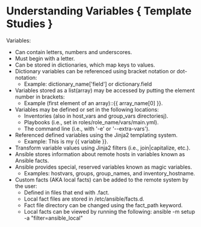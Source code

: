 # Understanding Variables { Template Studies }
Variables:
  * Can contain letters, numbers and underscores.
  * Must begin with a letter. 
  * Can be stored in dictionaries, which map keys to values.
  * Dictionary variables can be referenced using bracket notation or dot-notation:
    * Example: dictionary_name['field'] or dictionary.field
  * Variables stored as a list(array) may be accessed by putting the element number in brackets:
    * Example (first element of an array)::{{ array_name[0] }}.
  * Variables may be defined or set in the following locations: 
    * Inventories (also in host_vars and group_vars directoriesj).
    * Playbooks (i.e., set in roles/role_name/vars/main.yml).
    * The command line (i.e., with '-e' or '--extra-vars').
  * Referenced defined variables using the Jinja2 templating system.
    * Example: This is my {{ variable }}.
  * Transform variable values using Jinja2 filters (i.e., join|capitalize, etc.).
  * Ansible stores information about remote hosts in variables known as Ansible facts.
  * Ansible provides special, reserved variables known as magic variables.
    * Examples: hostvars, groups, group_names, and inventory_hostname.
  * Custom facts (AKA local facts) can be added to the remote system by the user:
    * Defined in files that end with .fact.
    * Local fact files are stored in /etc/ansible/facts.d.
    * Fact file directory can be changed using the fact_path keyword.
    * Local facts can be viewed by running the following: ansible <hostname> -m setup -a "filter=ansible_local"


